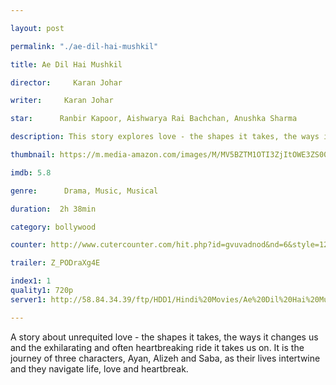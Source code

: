 ```yaml
---

layout: post

permalink: "./ae-dil-hai-mushkil"

title: Ae Dil Hai Mushkil

director:     Karan Johar

writer:     Karan Johar

star:      Ranbir Kapoor, Aishwarya Rai Bachchan, Anushka Sharma

description: This story explores love - the shapes it takes, the ways it changes us and the exhilarating and often terrifying ride it takes us on. It is the journey of two characters, Alizeh and Ayan, as they navigate life, love and heartbreak.

thumbnail: https://m.media-amazon.com/images/M/MV5BZTM1OTI3ZjItOWE3ZS00OTE2LWE2YjAtZTVlM2Q0MGQ5ZThmXkEyXkFqcGdeQXVyODE5NzE3OTE@._V1_UY268_CR0,0,182,268_AL__QL50.jpg

imdb: 5.8

genre:      Drama, Music, Musical 

duration:  2h 38min

category: bollywood

counter: http://www.cutercounter.com/hit.php?id=gvuvadnod&nd=6&style=125

trailer: Z_PODraXg4E

index1: 1
quality1: 720p
server1: http://58.84.34.39/ftp/HDD1/Hindi%20Movies/Ae%20Dil%20Hai%20Mushkil%20(2016).mkv

---
```


A story about unrequited love - the shapes it takes, the ways it changes us and the exhilarating and often heartbreaking ride it takes us on. It is the journey of three characters, Ayan, Alizeh and Saba, as their lives intertwine and they navigate life, love and heartbreak.